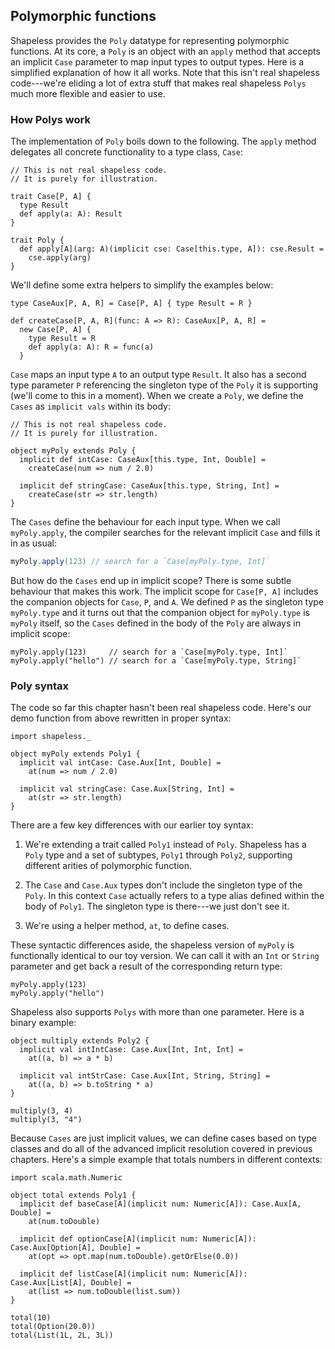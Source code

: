 ## Polymorphic functions

Shapeless provides the `Poly` datatype
for representing polymorphic functions.
At its core, a `Poly` is an object with an `apply` method
that accepts an implicit `Case` parameter
to map input types to output types.
Here is a simplified explanation of how it all works.
Note that this isn't real shapeless code---we're
eliding a lot of extra stuff
that makes real shapeless `Polys`
much more flexible and easier to use.

### How Polys work

The implementation of `Poly` boils down to the following.
The `apply` method delegates all concrete functionality
to a type class, `Case`:

```tut:book:silent
// This is not real shapeless code.
// It is purely for illustration.

trait Case[P, A] {
  type Result
  def apply(a: A): Result
}

trait Poly {
  def apply[A](arg: A)(implicit cse: Case[this.type, A]): cse.Result =
    cse.apply(arg)
}
```

We'll define some extra helpers to simplify the examples below:

```tut:book:silent
type CaseAux[P, A, R] = Case[P, A] { type Result = R }

def createCase[P, A, R](func: A => R): CaseAux[P, A, R] =
  new Case[P, A] {
    type Result = R
    def apply(a: A): R = func(a)
  }
```

`Case` maps an input type `A` to an output type `Result`.
It also has a second type parameter `P`
referencing the singleton type of the `Poly` it is supporting
(we'll come to this in a moment).
When we create a `Poly`, we define the `Cases`
as `implicit vals` within its body:

```tut:book:silent
// This is not real shapeless code.
// It is purely for illustration.

object myPoly extends Poly {
  implicit def intCase: CaseAux[this.type, Int, Double] =
    createCase(num => num / 2.0)

  implicit def stringCase: CaseAux[this.type, String, Int] =
    createCase(str => str.length)
}
```

The `Cases` define the behaviour for each input type.
When we call `myPoly.apply`,
the compiler searches for the relevant implicit `Case`
and fills it in as usual:

```scala
myPoly.apply(123) // search for a `Case[myPoly.type, Int]`
```

But how do the `Cases` end up in implicit scope?
There is some subtle behaviour that makes this work.
The implicit scope for `Case[P, A]` includes
the companion objects for `Case`, `P`, and `A`.
We defined `P` as the singleton type `myPoly.type`
and it turns out that
the companion object for `myPoly.type` is `myPoly` itself,
so the `Cases` defined in the body of the `Poly`
are always in implicit scope:

```tut:book
myPoly.apply(123)     // search for a `Case[myPoly.type, Int]`
myPoly.apply("hello") // search for a `Case[myPoly.type, String]`
```

### Poly syntax

The code so far this chapter hasn't been real shapeless code.
Here's our demo function from above rewritten in proper syntax:

```tut:book:silent
import shapeless._

object myPoly extends Poly1 {
  implicit val intCase: Case.Aux[Int, Double] =
    at(num => num / 2.0)

  implicit val stringCase: Case.Aux[String, Int] =
    at(str => str.length)
}
```

There are a few key differences with our earlier toy syntax:

 1. We're extending a trait called `Poly1` instead of `Poly`.
    Shapeless has a `Poly` type and a set of subtypes,
    `Poly1` through `Poly2`, supporting different arities
    of polymorphic function.

 2. The `Case` and `Case.Aux` types don't include
    the singleton type of the `Poly`.
    In this context `Case` actually refers to
    a type alias defined within the body of `Poly1`.
    The singleton type is there---we just don't see it.

 3. We're using a helper method, `at`, to define cases.

These syntactic differences aside,
the shapeless version of `myPoly` is functionally
identical to our toy version.
We can call it with an `Int` or `String` parameter
and get back a result of the corresponding return type:

```tut:book
myPoly.apply(123)
myPoly.apply("hello")
```

Shapeless also supports `Polys` with more than one parameter.
Here is a binary example:

```tut:book:silent
object multiply extends Poly2 {
  implicit val intIntCase: Case.Aux[Int, Int, Int] =
    at((a, b) => a * b)

  implicit val intStrCase: Case.Aux[Int, String, String] =
    at((a, b) => b.toString * a)
}
```

```tut:book
multiply(3, 4)
multiply(3, "4")
```

Because `Cases` are just implicit values,
we can define cases based on type classes
and do all of the advanced implicit resolution
covered in previous chapters.
Here's a simple example that
totals numbers in different contexts:

```tut:book:silent
import scala.math.Numeric

object total extends Poly1 {
  implicit def baseCase[A](implicit num: Numeric[A]): Case.Aux[A, Double] =
    at(num.toDouble)

  implicit def optionCase[A](implicit num: Numeric[A]): Case.Aux[Option[A], Double] =
    at(opt => opt.map(num.toDouble).getOrElse(0.0))

  implicit def listCase[A](implicit num: Numeric[A]): Case.Aux[List[A], Double] =
    at(list => num.toDouble(list.sum))
}
```

```tut:book
total(10)
total(Option(20.0))
total(List(1L, 2L, 3L))
```

